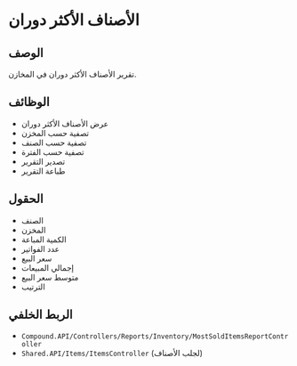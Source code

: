 # الأصناف الأكثر دوران

## الوصف
تقرير الأصناف الأكثر دوران في المخازن.

## الوظائف
- عرض الأصناف الأكثر  دوران
- تصفية حسب المخزن
- تصفية حسب الصنف
- تصفية حسب الفترة
- تصدير التقرير
- طباعة التقرير

## الحقول
- الصنف
- المخزن
- الكمية المباعة
- عدد الفواتير
- سعر البيع
- إجمالي المبيعات
- متوسط سعر البيع
- الترتيب

## الربط الخلفي
- `Compound.API/Controllers/Reports/Inventory/MostSoldItemsReportController`
- `Shared.API/Items/ItemsController` (لجلب الأصناف)
